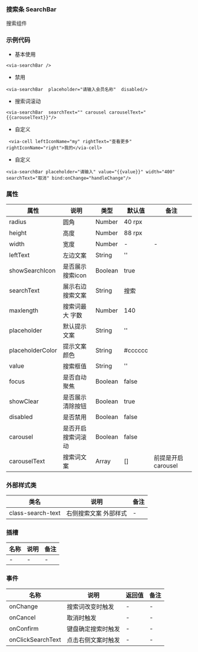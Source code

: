 ### 搜索条 SearchBar 
   搜索组件


### 示例代码
* 基本使用
```
<via-searchBar />
```

* 禁用
```
<via-searchBar  placeholder="请输入会员名称"  disabled/>
```

* 搜索词滚动
```
<via-searchBar  searchText="" carousel carouselText="{{carouselText}}"/>
```

* 自定义
```
 <via-cell leftIconName="my" rightText="查看更多" rightIconName="right">我的</via-cell>
```

* 自定义 
```
<via-searchBar placeholder="请输入" value="{{value}}" width="400" searchText="取消" bind:onChange="handleChange"/>
```
 
 


### 属性
| 属性 | 说明 | 类型 | 默认值 | 备注 |
| --- | --- | --- | --- | --- |
| radius | 圆角 | Number | 40 rpx |   |
| height | 高度 | Number | 88 rpx |   |
| width | 宽度 | Number |  - | - |
| leftText | 左边文案 | String | '' | |
| showSearchIcon | 是否展示搜索icon | Boolean | true |  |
| searchText | 展示右边搜索文案  | String | 搜索 |   |
| maxlength | 搜索词最大 字数 | Number | 140 | |
| placeholder | 默认提示文案 | String | '' | | 
| placeholderColor | 提示文案颜色 | String | #cccccc | |
| value | 搜索框值 | String | '' | | 
| focus | 是否自动聚焦 | Boolean | false | |
| showClear | 是否展示清除按钮 | Boolean | true | |
| disabled | 是否禁用 | Boolean | false | | 
| carousel | 是否开启搜索词滚动 | Boolean | false | |
| carouselText | 搜索词文案 | Array | [] | 前提是开启 carousel  | 
 

### 外部样式类
| 类名 | 说明 | 备注 | 
| --- | --- | --- |
| class-search-text | 右侧搜索文案 外部样式 | -  |
 



### 插槽
| 名称 | 说明 | 备注 |
| --- | --- |--- |
| -| - |- |
 

### 事件
| 名称 | 说明 | 返回值 | 备注 |
| --- | --- | --- | --- |
| onChange| 搜索词改变时触发 | - | -   |
| onCancel| 取消时触发 | - | -   |
| onConfirm| 键盘确定搜索时触发 | - | -   |
| onClickSearchText| 点击右侧文案时触发 | - | -   |


